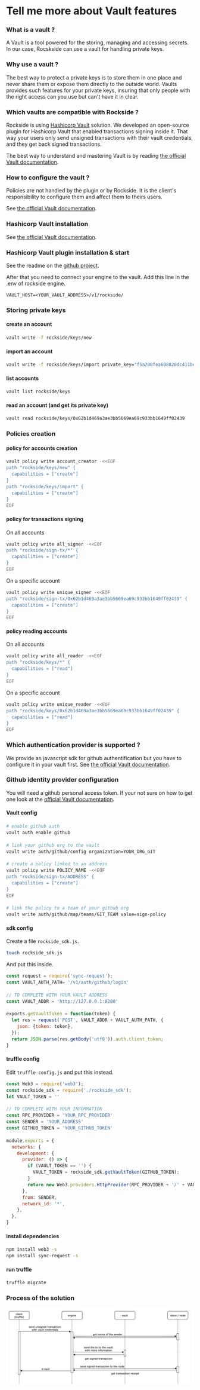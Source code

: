 # Tell me more about Vault features

### What is a vault ?

A Vault is a tool powered for the storing, managing and accessing secrets. In our case, Rocskside can use a vault for handling private keys.

### Why use a vault ?

The best way to protect a private keys is to store them in one place and never share them or expose them directly to the outside world. Vaults provides such features for your private keys, insuring that only people with the right access can you use but can't have it in clear.

### Which vaults are compatible with Rockside ?

Rockside is using [Hashicorp Vault](https://www.vaultproject.io/) solution. We developed an open-source plugin for Hashicorp Vault that enabled transactions signing inside it. That way your users only send unsigned transactions with their vault credentials, and they get back signed transactions.

The best way to understand and mastering Vault is by reading [the official Vault documentation](https://www.vaultproject.io/docs/).

### How to configure the vault ?

Policies are not handled by the plugin or by Rockside. It is the client's responsibility to configure them and affect them to theirs users.

See [the official Vault documentation](https://www.vaultproject.io/docs/concepts/policies.html).

### Hashicorp Vault installation

See [the official Vault documentation](https://learn.hashicorp.com/vault/getting-started/install).

### Hashicorp Vault plugin installation & start

See the readme on the [github project](https://github.com/blockchain-studio/rockside-hashicorp-vault-plugin).

After that you need to connect your engine to the vault. Add this line in the .env of rockside engine.

```text
VAULT_HOST=<YOUR_VAULT_ADDRESS>/v1/rockside/
```

### Storing private keys

#### create an account

```sh
vault write -f rockside/keys/new
```

#### import an account

```sh
vault write -f rockside/keys/import private_key="f5a200fea608820dc411bc212ff4ec76d331e6efd39ac1bf30aca066fb3c6807"
```

#### list accounts

```sh
vault list rockside/keys
```

#### read an account (and get its private key)

```sh
vault read rockside/keys/0x62b1d469a3ae3bb5669ea69c933bb1649ff02439
```

### Policies creation

#### policy for accounts creation

```sh
vault policy write account_creator -<<EOF
path "rockside/keys/new" {
  capabilities = ["create"]
}
path "rockside/keys/import" {
  capabilities = ["create"]
}
EOF
```

#### policy for transactions signing

On all accounts

```sh
vault policy write all_signer -<<EOF
path "rockside/sign-tx/*" {
  capabilities = ["create"]
}
EOF
```

On a specific account

```sh
vault policy write unique_signer -<<EOF
path "rockside/sign-tx/0x62b1d469a3ae3bb5669ea69c933bb1649ff02439" {
  capabilities = ["create"]
}
EOF
```

#### policy reading accounts

On all accounts

```sh
vault policy write all_reader -<<EOF
path "rockside/keys/*" {
  capabilities = ["read"]
}
EOF
```

On a specific account

```sh
vault policy write unique_reader -<<EOF
path "rockside/keys/0x62b1d469a3ae3bb5669ea69c933bb1649ff02439" {
  capabilities = ["read"]
}
EOF
```

### Which authentication provider is supported ?

We provide an javascript sdk for github authentification but you have to configure it in your vault first.
See [the official Vault documentation](https://www.vaultproject.io/docs/auth/github.html).

### Github identity provider configuration
You will need a github personal access token. If your not sure on how to get one look at the [official Vault documentation](https://www.vaultproject.io/docs/auth/github.html).
#### Vault config

```sh
# enable github auth
vault auth enable github

# link your github org to the vault
vault write auth/github/config organization=YOUR_ORG_GIT

# create a policy linked to an address
vault policy write POLICY_NAME -<<EOF
path "rockside/sign-tx/ADDRESS" {
  capabilities = ["create"]
}
EOF

# link the policy to a team of your github org
vault write auth/github/map/teams/GIT_TEAM value=sign-policy
```

#### sdk config

Create a file `rockside_sdk.js`.

```sh
touch rockside_sdk.js
```

And put this inside.

```js
const request = require('sync-request');
const VAULT_AUTH_PATH= '/v1/auth/github/login'

// TO COMPLETE WITH YOUR VAULT ADDRESS
const VAULT_ADDR = 'http://127.0.0.1:8200'

exports.getVaultToken = function(token) {
  let res = request('POST', VAULT_ADDR + VAULT_AUTH_PATH, {
    json: {token: token},
  });
  return JSON.parse(res.getBody('utf8')).auth.client_token;
}
```


#### truffle config

Edit `truffle-config.js` and put this instead.

```js
const Web3 = require('web3');
const rockside_sdk = require('./rockside_sdk');
let VAULT_TOKEN = ''

// TO COMPLETE WITH YOUR INFORMATION
const RPC_PROVIDER = 'YOUR_RPC_PROVIDER'
const SENDER = 'YOUR_ADDRESS'
const GITHUB_TOKEN = 'YOUR_GITHUB_TOKEN'

module.exports = {
  networks: {
    development: {
      provider: () => {
        if (VAULT_TOKEN == '') {
          VAULT_TOKEN = rockside_sdk.getVaultToken(GITHUB_TOKEN);
        }
        return new Web3.providers.HttpProvider(RPC_PROVIDER + '/' + VAULT_TOKEN)
      },
      from: SENDER,
      network_id: '*',
    },
  },
}
```

#### install dependencies

```sh
npm install web3 -s
npm install sync-request -s
```

#### run truffle

```sh
truffle migrate
```

### Process of the solution

![alt text](vault_simplified.png)
